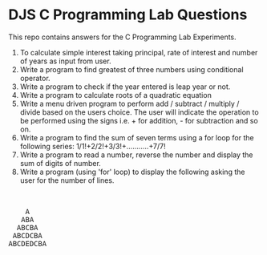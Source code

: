 # DJS C Programming Lab Questions

This repo contains answers for the C Programming Lab Experiments.

1. To calculate simple interest taking principal, rate of interest and number of years as input from user.
2. Write a program to find greatest of three numbers using conditional operator.
3. Write a program to check if the year entered is leap year or not.
4. Write a program to calculate roots of a quadratic equation
5. Write a menu driven program to perform add / subtract / multiply / divide based on the users choice. The
user will indicate the operation to be performed using the signs i.e. + for addition, - for subtraction and so
on.
6. Write a program to find the sum of seven terms using a for loop for the following series: 1/1!+2/2!+3/3!+………..+7/7!
7. Write a program to read a number, reverse the number and display the sum of digits of number.
8. Write a program (using 'for' loop) to display the following asking the user for the number of lines.
<pre>
<br/>    
    A 
   ABA 
  ABCBA 
 ABCDCBA 
ABCDEDCBA 


